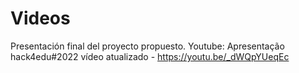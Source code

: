 # Videos

Presentación final del proyecto propuesto.
Youtube: Apresentação hack4edu#2022 vídeo atualizado - https://youtu.be/_dWQpYUeqEc
                                                       
   
   
